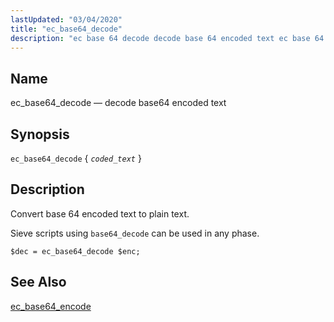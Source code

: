 ```yaml
---
lastUpdated: "03/04/2020"
title: "ec_base64_decode"
description: "ec base 64 decode decode base 64 encoded text ec base 64 decode coded text Convert base 64 encoded text to plain text Sieve scripts using base 64 decode can be used in any phase Example 16 26 ec base 64 encode example ec base 64 encode..."
---
```


<a name="sieve.ref.ec_base64_decode"></a> 
## Name

ec_base64_decode — decode base64 encoded text

## Synopsis

`ec_base64_decode` { *`coded_text`* }

<a name="idp29172896"></a> 
## Description

Convert base 64 encoded text to plain text.

Sieve scripts using `base64_decode` can be used in any phase.

<a name="example.ec_base64_encode"></a> 


`$dec = ec_base64_decode $enc;`
<a name="idp29178448"></a> 
## See Also

[ec_base64_encode](/momentum/3/3-reference/sieve-ref-ec-base-64-encode)